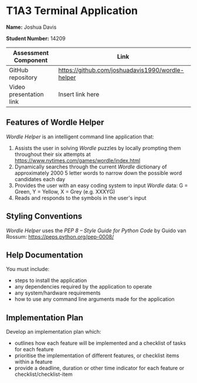 # T1A3 Terminal Application

**Name:** Joshua Davis

**Student Number:** 14209

| Assessment Component | Link |
| --- | --- |
| GitHub repository | https://github.com/joshuadavis1990/wordle-helper |
| Video presentation link | Insert link here |

## Features of Wordle Helper

*Wordle Helper* is an intelligent command line application that:

1. Assists the user in solving *Wordle* puzzles by locally prompting them throughout their six attempts at https://www.nytimes.com/games/wordle/index.html
2. Dynamically searches through the current *Wordle* dictionary of approximately 2000 5 letter words to narrow down the possible word candidates each day
3. Provides the user with an easy coding system to input *Wordle* data: G = Green, Y = Yellow, X = Grey (e.g. XXXYG)
4. Reads and responds to the symbols in the user's input

## Styling Conventions

*Wordle Helper* uses the *PEP 8 – Style Guide for Python Code* by Guido van Rossum: https://peps.python.org/pep-0008/

## Help Documentation

You must include:
- steps to install the application
- any dependencies required by the application to operate
- any system/hardware requirements
- how to use any command line arguments made for the application

## Implementation Plan

Develop an implementation plan which:
- outlines how each feature will be implemented and a checklist of tasks for each feature
- prioritise the implementation of different features, or checklist items within a feature
- provide a deadline, duration or other time indicator for each feature or checklist/checklist-item